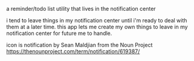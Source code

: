 a reminder/todo list utility that lives in the notification center

i tend to leave things in my notification center until i'm ready to deal with
them at a later time. this app lets me create my own things to leave in my
notification center for future me to handle.

icon is notification by Sean Maldjian from the Noun Project
https://thenounproject.com/term/notification/619387/
